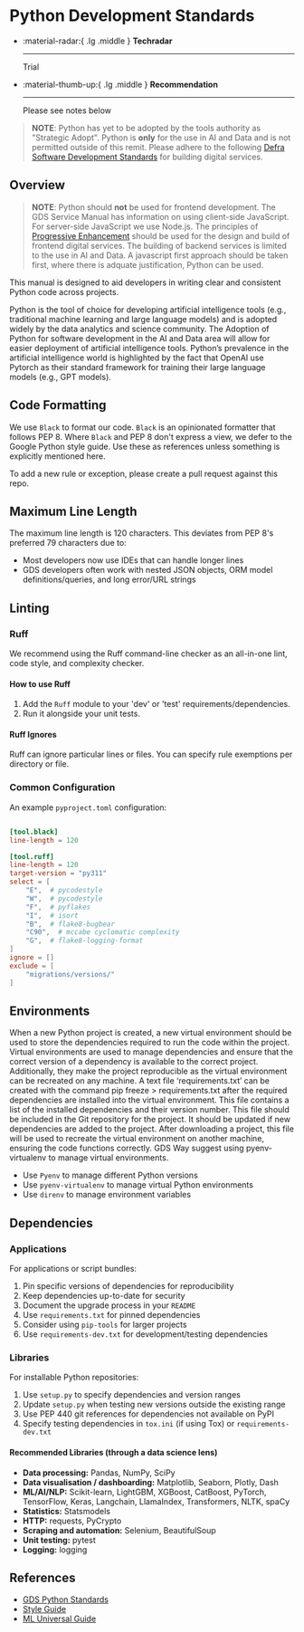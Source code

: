 # Python Development Standards

<div class="grid cards" markdown>

-   :material-radar:{ .lg .middle } __Techradar__

    ---

    Trial

-   :material-thumb-up:{ .lg .middle } __Recommendation__

    ---

    Please see notes below

</div>

> **NOTE**: Python has yet to be adopted by the tools authority as "Strategic Adopt". Python is **only** for the use in AI and Data and is not permitted outside of this remit. Please adhere to the following [Defra Software Development Standards](https://defra.github.io/software-development-standards/) for building digital services.

## Overview

> **NOTE**:
> Python should **not** be used for frontend development. The GDS Service Manual has information on using client-side JavaScript. For server-side JavaScript we use Node.js. The principles of [Progressive Enhancement](https://www.gov.uk/service-manual/technology/using-progressive-enhancement) should be used for the design and build of frontend digital services. The building of backend services is limited to the use in AI and Data. A javascript first approach should be taken first, where there is adquate justification, Python can be used.


This manual is designed to aid developers in writing clear and consistent Python code across projects.

Python is the tool of choice for developing artificial intelligence tools (e.g., traditional machine learning and large language models) and is adopted widely by the data analytics and science community. The Adoption of Python for software development in the AI and Data area will allow for easier deployment of artificial intelligence tools. Python’s prevalence in the artificial intelligence world is highlighted by the fact that OpenAI use Pytorch as their standard framework for training their large language models (e.g., GPT models).

## Code Formatting

We use `Black` to format our code. `Black` is an opinionated formatter that follows PEP 8. Where `Black` and PEP 8 don't express a view, we defer to the Google Python style guide. Use these as references unless something is explicitly mentioned here.

To add a new rule or exception, please create a pull request against this repo.

## Maximum Line Length

The maximum line length is 120 characters. This deviates from PEP 8's preferred 79 characters due to:

- Most developers now use IDEs that can handle longer lines
- GDS developers often work with nested JSON objects, ORM model definitions/queries, and long error/URL strings

## Linting

### Ruff

We recommend using the Ruff command-line checker as an all-in-one lint, code style, and complexity checker.

#### How to use Ruff

1. Add the `Ruff` module to your 'dev' or 'test' requirements/dependencies.
2. Run it alongside your unit tests.

#### Ruff Ignores

Ruff can ignore particular lines or files. You can specify rule exemptions per directory or file.

### Common Configuration

An example `pyproject.toml` configuration:

``` toml title="pyproject.toml" linenums="1"

[tool.black]
line-length = 120

[tool.ruff]
line-length = 120
target-version = "py311"
select = [
    "E",  # pycodestyle
    "W",  # pycodestyle
    "F",  # pyflakes
    "I",  # isort
    "B",  # flake8-bugbear
    "C90",  # mccabe cyclomatic complexity
    "G",  # flake8-logging-format
]
ignore = []
exclude = [
    "migrations/versions/"
]
```

## Environments

When a new Python project is created, a new virtual environment should be used to store the dependencies required to run the code within the project. Virtual environments are used to manage dependencies and ensure that the correct version of a dependency is available to the correct project. Additionally, they make the project reproducible as the virtual environment can be recreated on any machine. A text file ‘requirements.txt’ can be created with the command pip freeze > requirements.txt after the required dependencies are installed into the virtual environment. This file contains a list of the installed dependencies and their version number. This file should be included in the Git repository for the project. It should be updated if new dependencies are added to the project. After downloading a project, this file will be used to recreate the virtual environment on another machine, ensuring the code functions correctly. GDS Way suggest using pyenv-virtualenv to manage virtual environments.

- Use `Pyenv` to manage different Python versions
- Use `pyenv-virtualenv` to manage virtual Python environments
- Use `direnv` to manage environment variables

## Dependencies

### Applications

For applications or script bundles:

1. Pin specific versions of dependencies for reproducibility
2. Keep dependencies up-to-date for security
3. Document the upgrade process in your `README`
4. Use `requirements.txt` for pinned dependencies
5. Consider using `pip-tools` for larger projects
6. Use `requirements-dev.txt` for development/testing dependencies

### Libraries

For installable Python repositories:

1. Use `setup.py` to specify dependencies and version ranges
2. Update `setup.py` when testing new versions outside the existing range
3. Use PEP 440 git references for dependencies not available on PyPI
4. Specify testing dependencies in `tox.ini` (if using Tox) or `requirements-dev.txt`

#### Recommended Libraries (through a data science lens)

- **Data processing:** Pandas, NumPy, SciPy
- **Data visualisation / dashboarding:** Matplotlib, Seaborn, Plotly, Dash  
- **ML/AI/NLP:** Scikit-learn, LightGBM, XGBoost, CatBoost, PyTorch, TensorFlow, Keras, Langchain, LlamaIndex, Transformers, NLTK, spaCy
- **Statistics:** Statsmodels
- **HTTP:** requests, PyCrypto
- **Scraping and automation:** Selenium, BeautifulSoup
- **Unit testing:** pytest
- **Logging:** logging

## References

- [GDS Python Standards](https://gds-way.digital.cabinet-office.gov.uk/manuals/programming-languages/python/python.html#python-style-guide)
- [Style Guide](https://google.github.io/styleguide/pyguide.html)
- [ML Universal Guide](https://developers.google.com/machine-learning/guides)